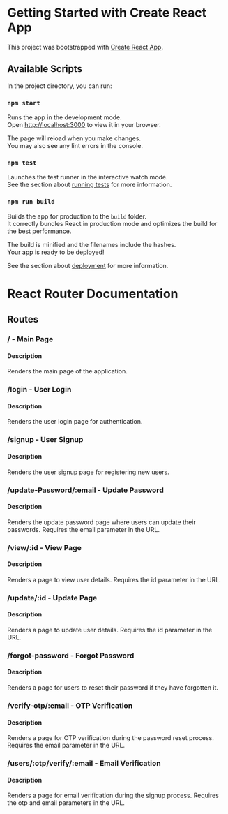 # Getting Started with Create React App

This project was bootstrapped with [Create React App](https://github.com/facebook/create-react-app).

## Available Scripts

In the project directory, you can run:

### `npm start`

Runs the app in the development mode.\
Open [http://localhost:3000](http://localhost:3000) to view it in your browser.

The page will reload when you make changes.\
You may also see any lint errors in the console.

### `npm test`

Launches the test runner in the interactive watch mode.\
See the section about [running tests](https://facebook.github.io/create-react-app/docs/running-tests) for more information.

### `npm run build`

Builds the app for production to the `build` folder.\
It correctly bundles React in production mode and optimizes the build for the best performance.

The build is minified and the filenames include the hashes.\
Your app is ready to be deployed!

See the section about [deployment](https://facebook.github.io/create-react-app/docs/deployment) for more information.

# React Router Documentation

## Routes

### / - Main Page

#### Description
Renders the main page of the application.

### /login - User Login

#### Description
Renders the user login page for authentication.

### /signup - User Signup

#### Description
Renders the user signup page for registering new users.

### /update-Password/:email - Update Password

#### Description
Renders the update password page where users can update their passwords. Requires the email parameter in the URL.

### /view/:id - View Page

#### Description
Renders a page to view user details. Requires the id parameter in the URL.

### /update/:id - Update Page

#### Description
Renders a page to update user details. Requires the id parameter in the URL.

### /forgot-password - Forgot Password

#### Description
Renders a page for users to reset their password if they have forgotten it.

### /verify-otp/:email - OTP Verification

#### Description
Renders a page for OTP verification during the password reset process. Requires the email parameter in the URL.

### /users/:otp/verify/:email - Email Verification

#### Description
Renders a page for email verification during the signup process. Requires the otp and email parameters in the URL.

